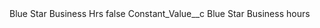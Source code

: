<?xml version="1.0" encoding="UTF-8"?>
<CustomMetadata xmlns="http://soap.sforce.com/2006/04/metadata" xmlns:xsi="http://www.w3.org/2001/XMLSchema-instance" xmlns:xsd="http://www.w3.org/2001/XMLSchema">
    <label>Blue Star Business Hrs</label>
    <protected>false</protected>
    <values>
        <field>Constant_Value__c</field>
        <value xsi:type="xsd:string">Blue Star Business hours</value>
    </values>
</CustomMetadata>
